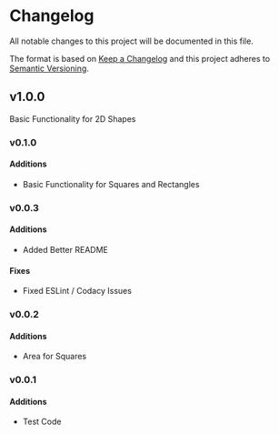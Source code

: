 # Changelog
All notable changes to this project will be documented in this file.

The format is based on [Keep a Changelog](http://keepachangelog.com/en/1.0.0/)
and this project adheres to [Semantic Versioning](http://semver.org/spec/v2.0.0.html).

## v1.0.0
Basic Functionality for 2D Shapes

### v0.1.0
#### Additions
- Basic Functionality for Squares and Rectangles

### v0.0.3
#### Additions
- Added Better README

#### Fixes
- Fixed ESLint / Codacy Issues

### v0.0.2
#### Additions
- Area for Squares

### v0.0.1
#### Additions
- Test Code